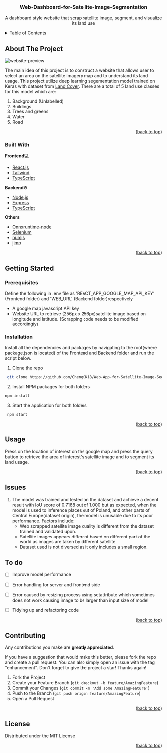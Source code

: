 
<div id="top"></div>


<br />
<div align="center">


  <h3 align="center">Web-Dashboard-for-Satellite-Image-Segmentation</h3>
  <p align="center">
   A dashboard style website that scrap satellite image, segment, and visualize its land use
    <br />
</div>



<!-- TABLE OF CONTENTS -->
<details>
  <summary>Table of Contents</summary>
  <ol>
    <li>
      <a href="#about-the-project">About The Project</a>
      <ul>
        <li><a href="#built-with">Built With</a></li>
      </ul>
    </li>
    <li>
      <a href="#getting-started">Getting Started</a>
      <ul>
        <li><a href="#prerequisites">Prerequisites</a></li>
        <li><a href="#installation">Installation</a></li>
      </ul>
    </li>
    <li><a href="#usage">Usage</a></li>
    <li><a href="#roadmap">Roadmap</a></li>
    <li><a href="#contributing">Contributing</a></li>
    <li><a href="#license">License</a></li>
    <li><a href="#contact">Contact</a></li>
    <li><a href="#acknowledgments">Acknowledgments</a></li>
  </ol>
</details>



<!-- ABOUT THE PROJECT -->
## About The Project

![website-preview]("https://github.com/ChengCK18/Web-App-for-Satellite-Image-Segmentation/tree/main/readme_doc/website%20preview.PNG?raw=true")

The main idea of this project is to construct a website that allows user to select an area on the satellite imagery map and to understand its land usage. This project utilize deep learning segementation model trained on Keras with dataset from <a href='https://landcover.ai/'>Land Cover</a>. There are a total of 5 land use classes for this model which are:
<ol>  
<li>Background (Unlabelled)</li>  
<li>Buildings</li>  
<li>Trees and greens</li>  
<li>Water</li>  
<li>Road</li>  
</ol>

<p align="right">(<a href="#top">back to top</a>)</p>

### Built With


<b>Frontend</b>💻

* [React.js](https://reactjs.org/)
* [Tailwind](https://tailwindcss.com/)
* [TypeScript](https://www.typescriptlang.org/)

<b>Backend</b>⚙️
* [Node.js](https://nodejs.org/en/)
* [Express](https://expressjs.com/)
* [TypeScript](https://www.typescriptlang.org/)

<b>Others</b>
* [Onnxruntime-node](https://www.npmjs.com/package/onnxruntime-node)
* [Selenium](https://www.npmjs.com/package/selenium-webdriver)
* [numjs](https://www.npmjs.com/package/numjs)
* [jimp](https://www.npmjs.com/package/jimp)

<p align="right">(<a href="#top">back to top</a>)</p>



<!-- GETTING STARTED -->
## Getting Started



### Prerequisites
Define the following in .env file as 'REACT_APP_GOOGLE_MAP_API_KEY' (Frontend folder) and 'WEB_URL' (Backend folder)respectively
<ul>
<li>A google map javascript API key
<li>Website URL to retrieve (256px x 256px)satellite image based on longitude and latitude. (Scrapping code needs to be modified accordingly)
</ul>

### Installation

Install all the dependencies and packages by navigating to the root(where package.json is located) of the Frontend and Backend folder and run the script below.


1. Clone the repo

  ```sh
   git clone https://github.com/ChengCK18/Web-App-for-Satellite-Image-Segmentation.git
   ```
  2. Install NPM packages for both folders
   ```sh
   npm install
   ```
  3. Start the application for both folders
   ```sh
    npm start
   ```
   


<p align="right">(<a href="#top">back to top</a>)</p>



<!-- USAGE EXAMPLES -->
## Usage

Press on the location of interest on the google map and press the query button to retrieve  the area of interest's satellite image and to segment its land usage.

<p align="right">(<a href="#top">back to top</a>)</p>

## Issues

<ol>
<li>The model was trained and tested on the dataset and achieve a decent result with IoU score of 0.7168 out of 1.000 but as expected, when the model is used to inference places out of Poland, and other parts of Central Europe(dataset origin), the model is unusable due to its poor performance. Factors include:
<ul>
	<li> Web scrapped satellite image quality is different from the dataset trained and validated upon.
	<li> Satellite images appears different based on different part of the world as images are taken by different satellite
	<li> Dataset used is not diversed as it only includes a small region.
	
</ul>

</ol>

<!-- ROADMAP -->
## To do

- [ ] Improve model performance
- [ ] Error handling for server and frontend side
- [ ] Error caused by resizing process using setattribute which sometimes does not work causing image to be larger than input size of model
- [ ] Tidying up and refactoring code


<p align="right">(<a href="#top">back to top</a>)</p>



<!-- CONTRIBUTING -->
## Contributing
Any contributions you make are **greatly appreciated**.

If you have a suggestion that would make this better, please fork the repo and create a pull request. You can also simply open an issue with the tag "enhancement".
Don't forget to give the project a star! Thanks again!

1. Fork the Project
2. Create your Feature Branch (`git checkout -b feature/AmazingFeature`)
3. Commit your Changes (`git commit -m 'Add some AmazingFeature'`)
4. Push to the Branch (`git push origin feature/AmazingFeature`)
5. Open a Pull Request

<p align="right">(<a href="#top">back to top</a>)</p>



<!-- LICENSE -->
## License

Distributed under the MIT License

<p align="right">(<a href="#top">back to top</a>)</p>
